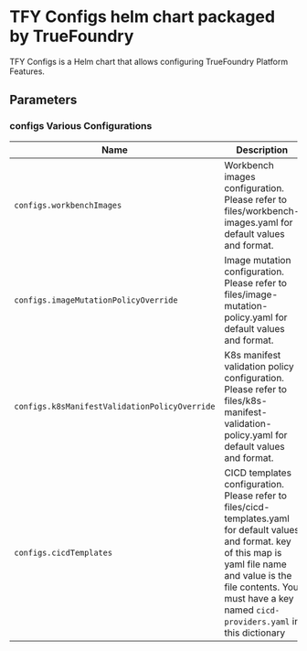 # TFY Configs helm chart packaged by TrueFoundry
TFY Configs is a Helm chart that allows configuring TrueFoundry Platform Features.

## Parameters

### configs Various Configurations

| Name                                          | Description                                                                                                                                                                                                                                 | Value     |
| --------------------------------------------- | ------------------------------------------------------------------------------------------------------------------------------------------------------------------------------------------------------------------------------------------- | --------- |
| `configs.workbenchImages`                     | Workbench images configuration. Please refer to files/workbench-images.yaml for default values and format.                                                                                                                                  | `default` |
| `configs.imageMutationPolicyOverride`         | Image mutation configuration. Please refer to files/image-mutation-policy.yaml for default values and format.                                                                                                                               | `{}`      |
| `configs.k8sManifestValidationPolicyOverride` | K8s manifest validation policy configuration. Please refer to files/k8s-manifest-validation-policy.yaml for default values and format.                                                                                                      | `{}`      |
| `configs.cicdTemplates`                       | CICD templates configuration. Please refer to files/cicd-templates.yaml for default values and format. key of this map is yaml file name and value is the file contents. You must have a key named `cicd-providers.yaml` in this dictionary | `{}`      |
